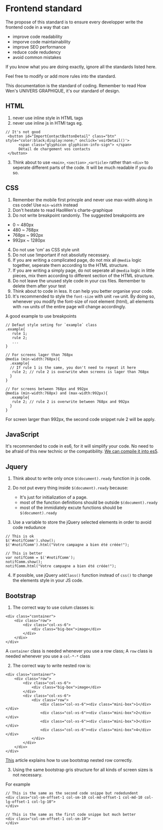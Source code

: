 # Frontend standard

The propose of this standard is to ensure every developper write the frontend code in a way that can 
  - improve code readability
  - imporve code maintainability
  - improve SEO performance
  - reduce code redudency
  - avoid common mistakes

If you know what you are doing exactly, ignore all the standards listed here.

Feel free to modify or add more rules into the standard. 

This documentation is the standard of coding. Remember to read How Wen's UNIVERS GRAPHIQUE, it's our standard of design. 


## HTML

1. never use inline style in HTML tags
2. never use inline js in HTMl tags 
	eg. 

```
// It's not good
 <button id="ImportContactButtonDetail" class="btn" style="color:black;display:none;" onclick='voirDetail()'>
      <span class="glyphicon glyphicon-info-sign"> </span> 
      Détail de chargement vos contacts
 </button>

```
3. Think about to use `<main>`, `<section>` ,`<article>` rather than `<div>` to seperate different parts of the code. It will be much readable if you do so.

## CSS

1. Remember the mobile first princple and never use max-width along in css code! Use `min-width` instead
2. Don't hestate to read HaoWen's charte-graphique
3. Do not write breakpoint randomly. The suggested breakpoints are

  - 0 ~ 480px
  - 480 ~ 768px
  - 768px ~ 992px
  - 992px ~ 1280px
  
4. Do not use 'cm' as CSS style unit
5. Do not use !important if not absolutly necessary.
6. If you are writing a complicated page, do not mix all `@media` logic together, seperate them according to the HTML structure.
7. If you are writing a simply page, do not seperate all `@media` logic in little pieces, mix them according to different section of the HTML structure.
8. Do not leave the unused style code in your css files. Remember to delete them after your test
9. Think about to code in less. It can help you better organise your code. 
10. It's recommended to style the `font-size` with unit `rem` unit. By doing so, whenever you modify the font-size of root element (html), all elements with `rem` units of the entire page will change accordingly.  

A good example to use breakpoints

```
// Defaut style seting for `example` class
.example{
   rule 1;
   rule 2;
   ...
}
```

```
// For screens lager than 768px
@media (min-width:768px){
  .example{
  // If rule 1 is the same, you don't need to repeat it here
   rule 2; // rule 2 is overwrite when screens is lager than 768px
  }
}
```

```
// For screens between 768px and 992px
@media (min-width:768px) and (max-width:992px){
  .example{
   rule 2; // rule 2 is overwrite between 768px and 992px
  }
}
```

For screen larger than 992px, the second code snippet rule 2 will be apply.

## JavaScript
It's recommended to code in es6, for it will simplify your code. No need to be afraid
of this new technic or the compatibility. [We can compile it into es5](https://github.com/shenlin192/myNotes/blob/master/DjangoWithBabel.md).

## Jquery

1. Think about to write only once `$(document).ready` function in js code.
2. Do not put every thing inside `$(document).ready` because:
   
	- It's just for initialization of a page.
	- most of the function definitions should be outside `$(document).ready` 
	- most of the immidiately excute functions should be `$(document).ready`  

3. Use a variable to store the jQuery selected elements in order to avoid code redudunce  

```
// This is ok
$('#notifComm').show();
$('#notifComm').html("Votre campagne a bien été créée!");
```

```
// This is better
var notifComm = $('#notifComm');
notifComm.show();
notifComm.html("Votre campagne a bien été créée!");
```

4. If possible, use jQuery `addClass()` function instead of `css()` to change the elements style in your JS code. 

## Bootstrap
1. The correct way to use colum classes is:

```	
<div class="container">
    <div class="row">
        <div class="col-xs-6">
            <div class="big-box">image</div>
        </div>
    </div>
</div>
```

A `container` class is needed whenever you use a row class;
A `row` class is needed whenever you use a `col-*-*` class


2. The correct way to write nested row is:

``` 
<div class="container">
    <div class="row">
        <div class="col-xs-6">
            <div class="big-box">image</div>
        </div>
        <div class="col-xs-6">
            <div class="row">
                <div class="col-xs-6"><div class="mini-box">1</div></div>
                <div class="col-xs-6"><div class="mini-box">2</div></div>
                <div class="col-xs-6"><div class="mini-box">3</div></div>
                <div class="col-xs-6"><div class="mini-box">4</div></div>
            </div>
        </div>
    </div>
</div>

```

[This](http://stackoverflow.com/questions/24659471/nested-rows-with-bootstrap-grid-system
) article explains how to use bootstrap nested row correctly. 

3. Using the same bootstrap gris structure for all kinds of screen sizes is not necessary.

For example 
```
// This is the same as the second code snippe but rededundent
<div class="col-sm-offset-1 col-sm-10 col-md-offset-1 col-md-10 col-lg-offset-1 col-lg-10">
</div>

// This is the same as the first code snippe but much better
<div class="col-sm-offset-1 col-sm-10">
</div>
```


